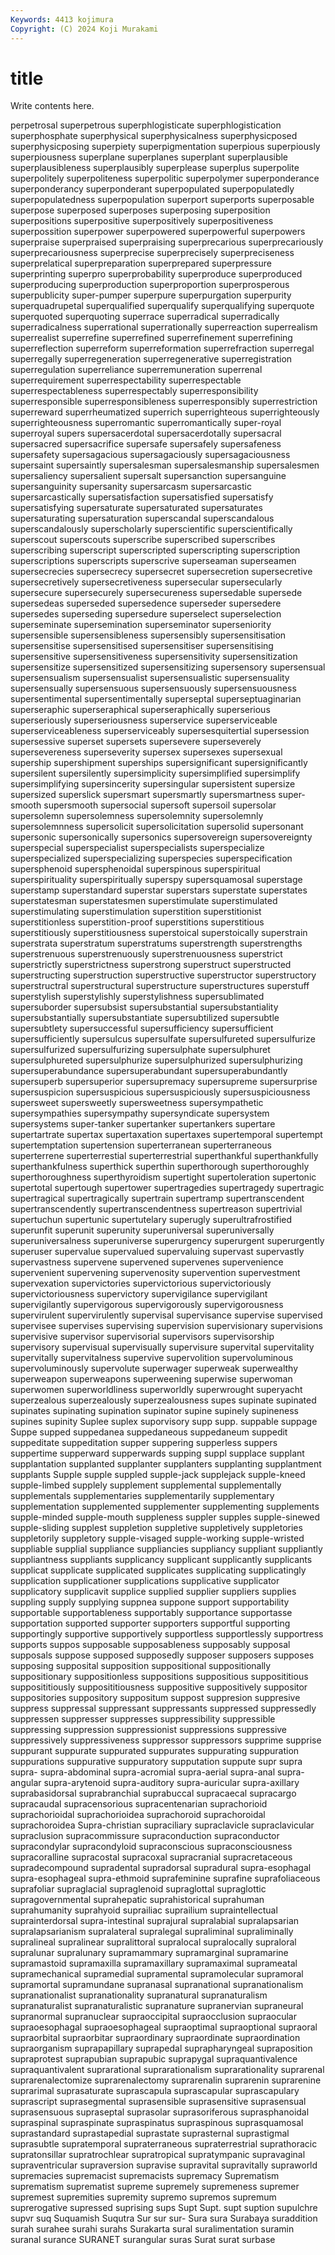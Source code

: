 ```yaml
---
Keywords: 4413 kojimura
Copyright: (C) 2024 Koji Murakami
---
```


# title

Write contents here.



perpetrosal superpetrous superphlogisticate superphlogistication superphosphate superphysical superphysicalness superphysicposed superphysicposing superpiety
superpigmentation superpious superpiously superpiousness superplane superplanes superplant superplausible superplausibleness superplausibly
superplease superplus superpolite superpolitely superpoliteness superpolitic superpolymer superponderance superponderancy superponderant
superpopulated superpopulatedly superpopulatedness superpopulation superport superports superposable superpose superposed superposes
superposing superposition superpositions superpositive superpositively superpositiveness superpossition superpower superpowered superpowerful
superpowers superpraise superpraised superpraising superprecarious superprecariously superprecariousness superprecise superprecisely superpreciseness
superprelatical superpreparation superprepared superpressure superprinting superpro superprobability superproduce superproduced superproducing
superproduction superproportion superprosperous superpublicity super-pumper superpure superpurgation superpurity superquadrupetal superqualified
superqualify superqualifying superquote superquoted superquoting superrace superradical superradically superradicalness superrational
superrationally superreaction superrealism superrealist superrefine superrefined superrefinement superrefining superreflection superreform
superreformation superrefraction superregal superregally superregeneration superregenerative superregistration superregulation superreliance superremuneration
superrenal superrequirement superrespectability superrespectable superrespectableness superrespectably superresponsibility superresponsible superresponsibleness superresponsibly
superrestriction superreward superrheumatized superrich superrighteous superrighteously superrighteousness superromantic superromantically super-royal
superroyal supers supersacerdotal supersacerdotally supersacral supersacred supersacrifice supersafe supersafely supersafeness
supersafety supersagacious supersagaciously supersagaciousness supersaint supersaintly supersalesman supersalesmanship supersalesmen supersaliency
supersalient supersalt supersanction supersanguine supersanguinity supersanity supersarcasm supersarcastic supersarcastically supersatisfaction
supersatisfied supersatisfy supersatisfying supersaturate supersaturated supersaturates supersaturating supersaturation superscandal superscandalous
superscandalously superscholarly superscientific superscientifically superscout superscouts superscribe superscribed superscribes superscribing
superscript superscripted superscripting superscription superscriptions superscripts superscrive superseaman superseamen supersecrecies
supersecrecy supersecret supersecretion supersecretive supersecretively supersecretiveness supersecular supersecularly supersecure supersecurely
supersecureness supersedable supersede supersedeas superseded supersedence superseder supersedere supersedes superseding
supersedure superselect superselection superseminate supersemination superseminator superseniority supersensible supersensibleness supersensibly
supersensitisation supersensitise supersensitised supersensitiser supersensitising supersensitive supersensitiveness supersensitivity supersensitization supersensitize
supersensitized supersensitizing supersensory supersensual supersensualism supersensualist supersensualistic supersensuality supersensually supersensuous
supersensuously supersensuousness supersentimental supersentimentally superseptal superseptuaginarian superseraphic superseraphical superseraphically superserious
superseriously superseriousness superservice superserviceable superserviceableness superserviceably supersesquitertial supersession supersessive superset
supersets supersevere superseverely supersevereness superseverity supersex supersexes supersexual supership supershipment
superships supersignificant supersignificantly supersilent supersilently supersimplicity supersimplified supersimplify supersimplifying supersincerity
supersingular supersistent supersize supersized superslick supersmart supersmartly supersmartness super-smooth supersmooth
supersocial supersoft supersoil supersolar supersolemn supersolemness supersolemnity supersolemnly supersolemnness supersolicit
supersolicitation supersolid supersonant supersonic supersonically supersonics supersovereign supersovereignty superspecial superspecialist
superspecialists superspecialize superspecialized superspecializing superspecies superspecification supersphenoid supersphenoidal superspinous superspiritual
superspirituality superspiritually superspy supersquamosal superstage superstamp superstandard superstar superstars superstate
superstates superstatesman superstatesmen superstimulate superstimulated superstimulating superstimulation superstition superstitionist superstitionless
superstition-proof superstitions superstitious superstitiously superstitiousness superstoical superstoically superstrain superstrata superstratum
superstratums superstrength superstrengths superstrenuous superstrenuously superstrenuousness superstrict superstrictly superstrictness superstrong
superstruct superstructed superstructing superstruction superstructive superstructor superstructory superstructral superstructural superstructure
superstructures superstuff superstylish superstylishly superstylishness supersublimated supersuborder supersubsist supersubstantial supersubstantiality
supersubstantially supersubstantiate supersubtilized supersubtle supersubtlety supersuccessful supersufficiency supersufficient supersufficiently supersulcus
supersulfate supersulfureted supersulfurize supersulfurized supersulfurizing supersulphate supersulphuret supersulphureted supersulphurize supersulphurized
supersulphurizing supersuperabundance supersuperabundant supersuperabundantly supersuperb supersuperior supersupremacy supersupreme supersurprise supersuspicion
supersuspicious supersuspiciously supersuspiciousness supersweet supersweetly supersweetness supersympathetic supersympathies supersympathy supersyndicate
supersystem supersystems super-tanker supertanker supertankers supertare supertartrate supertax supertaxation supertaxes
supertemporal supertempt supertemptation supertension superterranean superterraneous superterrene superterrestial superterrestrial superthankful
superthankfully superthankfulness superthick superthin superthorough superthoroughly superthoroughness superthyroidism supertight supertoleration
supertonic supertotal supertough supertower supertragedies supertragedy supertragic supertragical supertragically supertrain
supertramp supertranscendent supertranscendently supertranscendentness supertreason supertrivial supertuchun supertunic supertutelary superugly
superultrafrostified superunfit superunit superunity superuniversal superuniversally superuniversalness superuniverse superurgency superurgent
superurgently superuser supervalue supervalued supervaluing supervast supervastly supervastness supervene supervened
supervenes supervenience supervenient supervening supervenosity supervention supervestment supervexation supervictories supervictorious
supervictoriously supervictoriousness supervictory supervigilance supervigilant supervigilantly supervigorous supervigorously supervigorousness supervirulent
supervirulently supervisal supervisance supervise supervised supervisee supervises supervising supervision supervisionary
supervisions supervisive supervisor supervisorial supervisors supervisorship supervisory supervisual supervisually supervisure
supervital supervitality supervitally supervitalness supervive supervolition supervoluminous supervoluminously supervolute superwager
superweak superwealthy superweapon superweapons superweening superwise superwoman superwomen superworldliness superworldly
superwrought superyacht superzealous superzealously superzealousness supes supinate supinated supinates supinating
supination supinator supine supinely supineness supines supinity Suplee suplex suporvisory
supp supp. suppable suppage Suppe supped suppedanea suppedaneous suppedaneum suppedit
suppeditate suppeditation supper suppering supperless suppers suppertime supperward supperwards supping
suppl supplace supplant supplantation supplanted supplanter supplanters supplanting supplantment supplants
Supple supple suppled supple-jack supplejack supple-kneed supple-limbed supplely supplement supplemental
supplementally supplementals supplementaries supplementarily supplementary supplementation supplemented supplementer supplementing supplements
supple-minded supple-mouth suppleness suppler supples supple-sinewed supple-sliding supplest suppletion suppletive
suppletively suppletories suppletorily suppletory supple-visaged supple-working supple-wristed suppliable supplial suppliance
suppliancies suppliancy suppliant suppliantly suppliantness suppliants supplicancy supplicant supplicantly supplicants
supplicat supplicate supplicated supplicates supplicating supplicatingly supplication supplicationer supplications supplicative
supplicator supplicatory supplicavit supplice supplied supplier suppliers supplies suppling supply
supplying suppnea suppone support supportability supportable supportableness supportably supportance supportasse
supportation supported supporter supporters supportful supporting supportingly supportive supportively supportless
supportlessly supportress supports suppos supposable supposableness supposably supposal supposals suppose
supposed supposedly supposer supposers supposes supposing supposital supposition suppositional suppositionally
suppositionary suppositionless suppositions suppositious supposititious supposititiously supposititiousness suppositive suppositively suppositor
suppositories suppository suppositum suppost suppresion suppresive suppress suppressal suppressant suppressants
suppressed suppressedly suppressen suppresser suppresses suppressibility suppressible suppressing suppression suppressionist
suppressions suppressive suppressively suppressiveness suppressor suppressors supprime supprise suppurant suppurate
suppurated suppurates suppurating suppuration suppurations suppurative suppuratory supputation suppute supr
supra supra- supra-abdominal supra-acromial supra-aerial supra-anal supra-angular supra-arytenoid supra-auditory supra-auricular
supra-axillary suprabasidorsal suprabranchial suprabuccal supracaecal supracargo supracaudal supracensorious supracentenarian suprachorioid
suprachorioidal suprachorioidea suprachoroid suprachoroidal suprachoroidea Supra-christian supraciliary supraclavicle supraclavicular supraclusion
supracommissure supraconduction supraconductor supracondylar supracondyloid supraconscious supraconsciousness supracoralline supracostal supracoxal
supracranial supracretaceous supradecompound supradental supradorsal supradural supra-esophagal supra-esophageal supra-ethmoid suprafeminine
suprafine suprafoliaceous suprafoliar supraglacial supraglenoid supraglottal supraglottic supragovernmental suprahepatic suprahistorical
suprahuman suprahumanity suprahyoid suprailiac suprailium supraintellectual suprainterdorsal supra-intestinal suprajural supralabial
supralapsarian supralapsarianism supralateral supralegal supraliminal supraliminally supralineal supralinear supralittoral supralocal
supralocally supraloral supralunar supralunary supramammary supramarginal supramarine supramastoid supramaxilla supramaxillary
supramaximal suprameatal supramechanical supramedial supramental supramolecular supramoral supramortal supramundane supranasal
supranational supranationalism supranationalist supranationality supranatural supranaturalism supranaturalist supranaturalistic supranature supranervian
supraneural supranormal supranuclear supraoccipital supraocclusion supraocular supraoesophagal supraoesophageal supraoptimal supraoptional
supraoral supraorbital supraorbitar supraordinary supraordinate supraordination supraorganism suprapapillary suprapedal suprapharyngeal
supraposition supraprotest suprapubian suprapubic suprapygal supraquantivalence supraquantivalent suprarational suprarationalism suprarationality
suprarenal suprarenalectomize suprarenalectomy suprarenalin suprarenin suprarenine suprarimal suprasaturate suprascapula suprascapular
suprascapulary suprascript suprasegmental suprasensible suprasensitive suprasensual suprasensuous supraseptal suprasolar suprasoriferous
suprasphanoidal supraspinal supraspinate supraspinatus supraspinous suprasquamosal suprastandard suprastapedial suprastate suprasternal
suprastigmal suprasubtle supratemporal supraterraneous supraterrestrial suprathoracic supratonsillar supratrochlear supratropical supratympanic
supravaginal supraventricular supraversion supravise supravital supravitally supraworld supremacies supremacist supremacists
supremacy Suprematism suprematism suprematist supreme supremely supremeness supremer supremest supremities
supremity supremo supremos supremum suprerogative supressed suprising sups Supt Supt.
supt suption supulchre supvr suq Suquamish Suqutra Sur sur sur-
Sura sura Surabaya suraddition surah surahee surahi surahs Surakarta sural
suralimentation suramin suranal surance SURANET surangular suras Surat surat surbase
